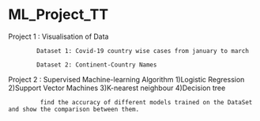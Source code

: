 # ML_Project_TT

Project 1 : Visualisation of Data

            Dataset 1: Covid-19 country wise cases from january to march
            
            Dataset 2: Continent-Country Names

Project 2 : Supervised Machine-learning Algorithm
             1)Logistic Regression
             2)Support Vector Machines
             3)K-nearest neighbour
             4)Decision tree
             
             find the accuracy of different models trained on the DataSet and show the comparison between them.
             
             
